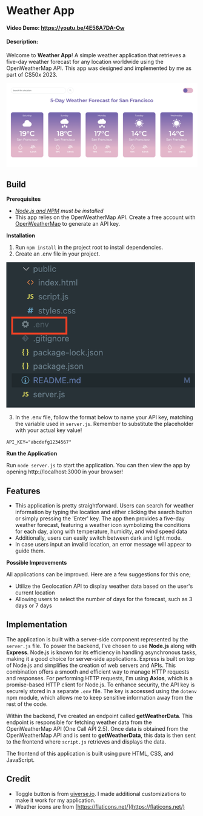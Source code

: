 # Weather App
#### Video Demo:  <https://youtu.be/4E56A7DA-Ow>
#### Description:
Welcome to **Weather App**! A simple weather application that retrieves a five-day weather forecast for any location worldwide using the OpenWeatherMap API. This app was designed and implemented by me as part of CS50x 2023. 

![Weather App](images/app.png)

## Build
**Prerequisites**<br>
 - _[Node.js and NPM](https://nodejs.org/en) must be installed_
 - This app relies on the OpenWeatherMap API. Create a free account with [OpenWeatherMap](https://home.openweathermap.org/users/sign_up) to generate an API key.

**Installation**<br>
1. Run `npm install` in the project root to install dependencies. 
2. Create an .env file in your project.

![.env file](images/env.png)

3. In the .env file, follow the format below to name your API key, matching the variable used in `server.js`. Remember to substitute the placeholder with your actual key value!

```
API_KEY="abcdefg1234567"
```

**Run the Application**

Run `node server.js` to start the application. You can then view the app by opening http://localhost:3000 in your browser!

## Features
 - This application is pretty straightforward. Users can search for weather information by typing the location and either clicking the search button or simply pressing the 'Enter' key. The app then provides a five-day weather forecast, featuring a weather icon symbolizing the conditions for each day, along with temperature, humidity, and wind speed data
 - Additionally, users can easily switch between dark and light mode.
 - In case users input an invalid location, an error message will appear to guide them.

 **Possible Improvements**

All applications can be improved. Here are a few suggestions for this one; 
 - Utilize the Geolocation API to display weather data based on the user's current location
 - Allowing users to select the number of days for the forecast, such as 3 days or 7 days

## Implementation

The application is built with a server-side component represented by the `server.js` file. To power the backend, I've chosen to use **Node.js** along with **Express**. Node.js is known for its efficiency in handling asynchronous tasks, making it a good choice for server-side applications. Express is built on top of Node.js and simplifies the creation of web servers and APIs. This combination offers a smooth and efficient way to manage HTTP requests and responses. For performing HTTP requests, I'm using **Axios**, which is a promise-based HTTP client for Node.js. 
To enhance security, the API key is securely stored in a separate `.env` file. The key is accessed using the `dotenv` npm module, which allows me to keep sensitive information away from the rest of the code. 

Within the backend, I've created an endpoint called **getWeatherData**. This endpoint is responsible for fetching weather data from the OpenWeatherMap API (One Call API 2.5). Once data is obtained from the OpenWeatherMap API and is sent to **getWeatherData**, this data is then sent to the frontend where `script.js` retrieves and displays the data. 

The frontend of this application is built using pure HTML, CSS, and JavaScript. 


## Credit
 - Toggle button is from [uiverse.io](https://uiverse.io/AbanoubMagdy1/fluffy-octopus-90). I made additional customizations to make it work for my application. 
 - Weather icons are from [https://flaticons.net/](https://flaticons.net/)

